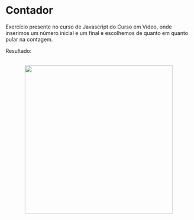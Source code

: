 # Contador

Exercício presente no curso de Javascript do Curso em Vídeo, onde inserimos um número inicial e um final e escolhemos de quanto em quanto pular na contagem.

Resultado:

<br>

<div align="center">
<img src="https://user-images.githubusercontent.com/87499710/166808469-dd585a44-d61b-4880-823a-a544cf79ff1a.png" width="400px"/>
</div>

